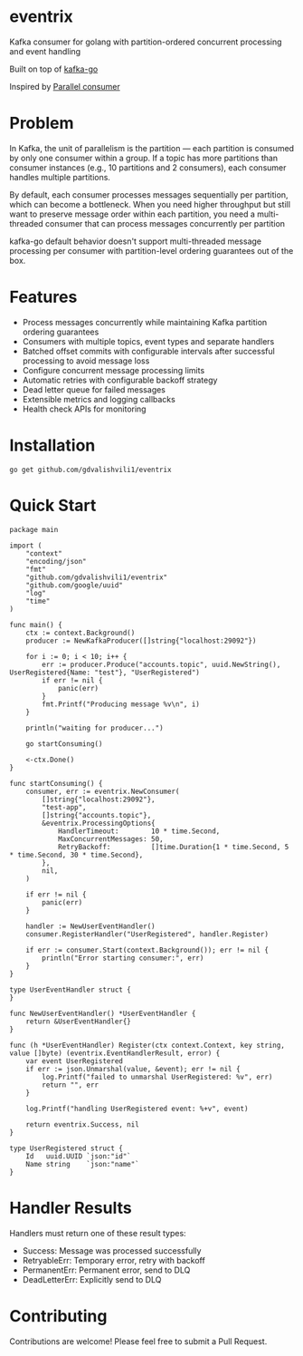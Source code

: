 # eventrix
Kafka consumer for golang with partition-ordered concurrent processing and event handling

Built on top of [kafka-go](https://github.com/segmentio/kafka-go)

Inspired by [Parallel consumer](https://github.com/confluentinc/parallel-consumer)

# Problem
In Kafka, the unit of parallelism is the partition — each partition is consumed by only one consumer within a group. If a topic has more partitions than consumer instances (e.g., 10 partitions and 2 consumers), each consumer handles multiple partitions.

By default, each consumer processes messages sequentially per partition, which can become a bottleneck. When you need higher throughput but still want to preserve message order within each partition, you need a multi-threaded consumer that can process messages concurrently per partition

kafka-go default behavior doesn't support multi-threaded message processing per consumer with partition-level ordering guarantees out of the box.

# Features
* Process messages concurrently while maintaining Kafka partition ordering guarantees
* Consumers with multiple topics, event types and separate handlers
* Batched offset commits with configurable intervals after successful processing to avoid message loss
* Configure concurrent message processing limits
* Automatic retries with configurable backoff strategy
* Dead letter queue for failed messages
* Extensible metrics and logging callbacks
* Health check APIs for monitoring

# Installation
```
go get github.com/gdvalishvili1/eventrix
```

# Quick Start

```
package main

import (
	"context"
	"encoding/json"
	"fmt"
	"github.com/gdvalishvili1/eventrix"
	"github.com/google/uuid"
	"log"
	"time"
)

func main() {
	ctx := context.Background()
	producer := NewKafkaProducer([]string{"localhost:29092"})

	for i := 0; i < 10; i++ {
		err := producer.Produce("accounts.topic", uuid.NewString(), UserRegistered{Name: "test"}, "UserRegistered")
		if err != nil {
			panic(err)
		}
		fmt.Printf("Producing message %v\n", i)
	}

	println("waiting for producer...")

	go startConsuming()

	<-ctx.Done()
}

func startConsuming() {
	consumer, err := eventrix.NewConsumer(
		[]string{"localhost:29092"},
		"test-app",
		[]string{"accounts.topic"},
		&eventrix.ProcessingOptions{
			HandlerTimeout:        10 * time.Second,
			MaxConcurrentMessages: 50,
			RetryBackoff:          []time.Duration{1 * time.Second, 5 * time.Second, 30 * time.Second},
		},
		nil,
	)

	if err != nil {
		panic(err)
	}

	handler := NewUserEventHandler()
	consumer.RegisterHandler("UserRegistered", handler.Register)

	if err := consumer.Start(context.Background()); err != nil {
		println("Error starting consumer:", err)
	}
}

type UserEventHandler struct {
}

func NewUserEventHandler() *UserEventHandler {
	return &UserEventHandler{}
}

func (h *UserEventHandler) Register(ctx context.Context, key string, value []byte) (eventrix.EventHandlerResult, error) {
	var event UserRegistered
	if err := json.Unmarshal(value, &event); err != nil {
		log.Printf("failed to unmarshal UserRegistered: %v", err)
		return "", err
	}

	log.Printf("handling UserRegistered event: %+v", event)

	return eventrix.Success, nil
}

type UserRegistered struct {
	Id   uuid.UUID `json:"id"`
	Name string    `json:"name"`
}

```

# Handler Results
Handlers must return one of these result types:

* Success: Message was processed successfully
* RetryableErr: Temporary error, retry with backoff
* PermanentErr: Permanent error, send to DLQ
* DeadLetterErr: Explicitly send to DLQ


# Contributing
Contributions are welcome! Please feel free to submit a Pull Request.
